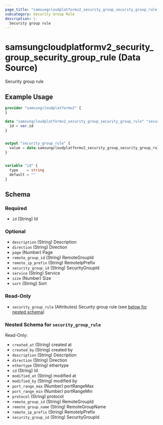 ```yaml
---
page_title: "samsungcloudplatformv2_security_group_security_group_rule Data Source - samsungcloudplatformv2"
subcategory: Security Group Rule
description: |-
  Security group rule
---
```


# samsungcloudplatformv2_security_group_security_group_rule (Data Source)

Security group rule

## Example Usage

```terraform
provider "samsungcloudplatformv2" {
}

data "samsungcloudplatformv2_security_group_security_group_rule" "securitygrouprule" {
  id = var.id
}


output "security_group_rule" {
  value = data.samsungcloudplatformv2_security_group_security_group_rule.securitygrouprule.security_group_rule
}


variable "id" {
  type    = string
  default = ""
}
```

<!-- schema generated by tfplugindocs -->
## Schema

### Required

- `id` (String) Id

### Optional

- `description` (String) Description
- `direction` (String) Direction
- `page` (Number) Page
- `remote_group_id` (String) RemoteGroupId
- `remote_ip_prefix` (String) RemoteIpPrefix
- `security_group_id` (String) SecurityGroupId
- `service` (String) Service
- `size` (Number) Size
- `sort` (String) Sort

### Read-Only

- `security_group_rule` (Attributes) Security group rule (see [below for nested schema](#nestedatt--security_group_rule))

<a id="nestedatt--security_group_rule"></a>
### Nested Schema for `security_group_rule`

Read-Only:

- `created_at` (String) created at
- `created_by` (String) created by
- `description` (String) Description
- `direction` (String) Direction
- `ethertype` (String) ethertype
- `id` (String) Id
- `modified_at` (String) modified at
- `modified_by` (String) modified by
- `port_range_max` (Number) portRangeMax
- `port_range_min` (Number) portRangeMin
- `protocol` (String) protocol
- `remote_group_id` (String) RemoteGroupId
- `remote_group_name` (String) RemoteGroupName
- `remote_ip_prefix` (String) RemoteIpPrefix
- `security_group_id` (String) SecurityGroupId
